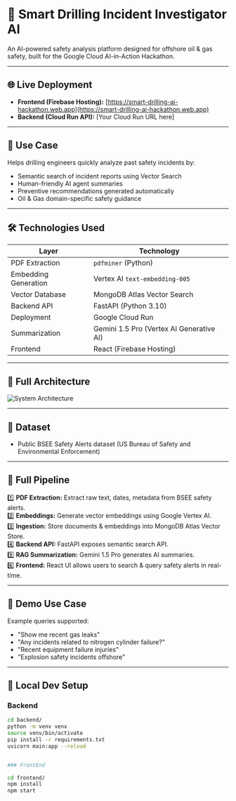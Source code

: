 # 🚀 Smart Drilling Incident Investigator AI

An AI-powered safety analysis platform designed for offshore oil & gas safety, built for the Google Cloud AI-in-Action Hackathon.

---

## 🌐 Live Deployment

- **Frontend (Firebase Hosting):** [https://smart-drilling-ai-hackathon.web.app](https://smart-drilling-ai-hackathon.web.app)
- **Backend (Cloud Run API):** [Your Cloud Run URL here]

---

## 🎯 Use Case

Helps drilling engineers quickly analyze past safety incidents by:

- Semantic search of incident reports using Vector Search
- Human-friendly AI agent summaries
- Preventive recommendations generated automatically
- Oil & Gas domain-specific safety guidance

---

## 🛠️ Technologies Used

| Layer | Technology |
| ----- | ----------- |
| PDF Extraction | `pdfminer` (Python) |
| Embedding Generation | Vertex AI `text-embedding-005` |
| Vector Database | MongoDB Atlas Vector Search |
| Backend API | FastAPI (Python 3.10) |
| Deployment | Google Cloud Run |
| Summarization | Gemini 1.5 Pro (Vertex AI Generative AI) |
| Frontend | React (Firebase Hosting) |

---

## 📂 Full Architecture

![System Architecture](architecture-diagram.png)

---

## 🔬 Dataset

- Public BSEE Safety Alerts dataset (US Bureau of Safety and Environmental Enforcement)

---

## 🔄 Full Pipeline

1️⃣ **PDF Extraction:** Extract raw text, dates, metadata from BSEE safety alerts.  
2️⃣ **Embeddings:** Generate vector embeddings using Google Vertex AI.  
3️⃣ **Ingestion:** Store documents & embeddings into MongoDB Atlas Vector Store.  
4️⃣ **Backend API:** FastAPI exposes semantic search API.  
5️⃣ **RAG Summarization:** Gemini 1.5 Pro generates AI summaries.  
6️⃣ **Frontend:** React UI allows users to search & query safety alerts in real-time.

---

## 🧪 Demo Use Case

Example queries supported:

- "Show me recent gas leaks"
- "Any incidents related to nitrogen cylinder failure?"
- "Recent equipment failure injuries"
- "Explosion safety incidents offshore"

---

## 🔧 Local Dev Setup

### Backend

```bash
cd backend/
python -m venv venv
source venv/bin/activate
pip install -r requirements.txt
uvicorn main:app --reload


### FrontEnd

cd frontend/
npm install
npm start